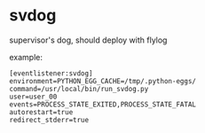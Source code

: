 svdog
=====

supervisor's dog, should deploy with flylog

example:

    [eventlistener:svdog]
    environment=PYTHON_EGG_CACHE=/tmp/.python-eggs/
    command=/usr/local/bin/run_svdog.py
    user=user_00
    events=PROCESS_STATE_EXITED,PROCESS_STATE_FATAL
    autorestart=true
    redirect_stderr=true
